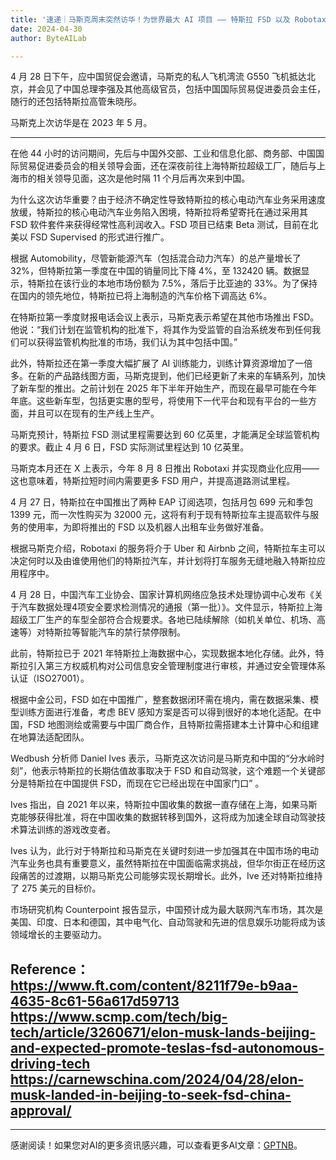 ```yaml
---
title: '速递｜马斯克周末突然访华！为世界最大 AI 项目 —— 特斯拉 FSD 以及 Robotaxi 业务做好准备'
date: 2024-04-30
author: ByteAILab

---
```


4 月 28 日下午，应中国贸促会邀请，马斯克的私人飞机湾流 G550 飞机抵达北京，并会见了中国总理李强及其他高级官员，包括中国国际贸易促进委员会主任，随行的还包括特斯拉高管朱晓彤。

马斯克上次访华是在 2023 年 5 月。

---
在他 44 小时的访问期间，先后与中国外交部、工业和信息化部、商务部、中国国际贸易促进委员会的相关领导会面，还在深夜前往上海特斯拉超级工厂，随后与上海市的相关领导见面，这次是他时隔 11 个月后再次来到中国。

为什么这次访华重要？由于经济不确定性导致特斯拉的核心电动汽车业务采用速度放缓，特斯拉的核心电动汽车业务陷入困境，特斯拉将希望寄托在通过采用其 FSD 软件套件来获得经常性高利润收入。FSD 项目已结束 Beta 测试，目前在北美以 FSD Supervised 的形式进行推广。

根据 Automobility，尽管新能源汽车（包括混合动力汽车）的总产量增长了 32%，但特斯拉第一季度在中国的销量同比下降 4%，至 132420 辆。数据显示，特斯拉在该行业的本地市场份额为 7.5%，落后于比亚迪的 33%。为了保持在国内的领先地位，特斯拉已将上海制造的汽车价格下调高达 6%。

在特斯拉第一季度财报电话会议上表示，马斯克表示希望在其他市场推出 FSD。他说：“我们计划在监管机构的批准下，将其作为受监管的自治系统发布到任何我们可以获得监管机构批准的市场，我们认为其中包括中国。”

此外，特斯拉还在第一季度大幅扩展了 AI 训练能力，训练计算资源增加了一倍多。在新的产品路线图方面，马斯克提到，他们已经更新了未来的车辆系列，加快了新车型的推出。之前计划在 2025 年下半年开始生产，而现在最早可能在今年年底。这些新车型，包括更实惠的型号，将使用下一代平台和现有平台的一些方面，并且可以在现有的生产线上生产。

马斯克预计，特斯拉 FSD 测试里程需要达到 60 亿英里，才能满足全球监管机构的要求。截止 4 月 6 日，FSD 实际测试里程达到 10 亿英里。

马斯克本月还在 X 上表示，今年 8 月 8 日推出 Robotaxi 并实现商业化应用——这也意味着，特斯拉短时间内需要更多 FSD 用户，并提高道路测试里程。

4 月 27 日，特斯拉在中国推出了两种 EAP 订阅选项，包括月包 699 元和季包 1399 元，而一次性购买为 32000 元，这将有利于现有特斯拉车主提高软件与服务的使用率，为即将推出的 FSD 以及机器人出租车业务做好准备。

根据马斯克介绍，Robotaxi 的服务将介于 Uber 和 Airbnb 之间，特斯拉车主可以决定何时以及由谁使用他们的特斯拉汽车，并计划将打车服务无缝地融入特斯拉应用程序中。

4 月 28 日，中国汽车工业协会、国家计算机网络应急技术处理协调中心发布《关于汽车数据处理4项安全要求检测情况的通报（第一批）》。文件显示，特斯拉上海超级工厂生产的车型全部符合合规要求。各地已陆续解除（如机关单位、机场、高速等）对特斯拉等智能汽车的禁行禁停限制。

此前，特斯拉已于 2021 年特斯拉上海数据中心，实现数据本地化存储。此外，特斯拉引入第三方权威机构对公司信息安全管理制度进行审核，并通过安全管理体系认证（ISO27001）。

根据中金公司，FSD 如在中国推广，整套数据闭环需在境内，需在数据采集、模型训练方面进行准备，考虑 BEV 感知方案是否可以得到很好的本地化适配。在中国，FSD 地图测绘或需要与中国厂商合作，且特斯拉需搭建本土计算中心和组建在地算法适配团队。

Wedbush 分析师 Daniel Ives 表示，马斯克这次访问是马斯克和中国的“分水岭时刻”，他表示特斯拉的长期估值故事取决于 FSD 和自动驾驶，这个难题一个关键部分是特斯拉在中国提供 FSD，而现在它已经出现在中国家门口” 。

Ives 指出，自 2021 年以来，特斯拉中国收集的数据一直存储在上海，如果马斯克能够获得批准，将在中国收集的数据转移到国外，这将成为加速全球自动驾驶技术算法训练的游戏改变者。

Ives 认为，此行对于特斯拉和马斯克在关键时刻进一步加强其在中国市场的电动汽车业务也具有重要意义，虽然特斯拉在中国面临需求挑战，但华尔街正在经历这段痛苦的过渡期，以期马斯克公司能够实现长期增长。此外，Ive 还对特斯拉维持了 275 美元的目标价。

市场研究机构 Counterpoint 报告显示，中国预计成为最大联网汽车市场，其次是美国、印度、日本和德国，其中电气化、自动驾驶和先进的信息娱乐功能将成为该领域增长的主要驱动力。

Reference：
https://www.ft.com/content/8211f79e-b9aa-4635-8c61-56a617d59713
https://www.scmp.com/tech/big-tech/article/3260671/elon-musk-lands-beijing-and-expected-promote-teslas-fsd-autonomous-driving-tech
https://carnewschina.com/2024/04/28/elon-musk-landed-in-beijing-to-seek-fsd-china-approval/
---
---
感谢阅读！如果您对AI的更多资讯感兴趣，可以查看更多AI文章：[GPTNB](https://gptnb.com)。
